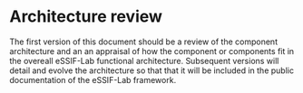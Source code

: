 Architecture review
===================

The first version of this document should be a review of the component
architecture and an an appraisal of how the component or components fit in the overeall eSSIF-Lab
functional architecture. Subsequent versions will detail and evolve the architecture so that that
it will be included in the public documentation of the eSSIF-Lab framework.
